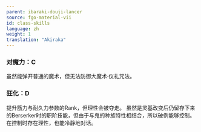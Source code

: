 ```yaml
---
parent: ibaraki-douji-lancer
source: fgo-material-vii
id: class-skills
language: zh
weight: 1
translation: "Akiraka"
---
```


### 对魔力：C

虽然能弹开普通的魔术，但无法防御大魔术·仪礼咒法。

### 狂化：D

提升筋力与耐久力参数的Rank，但理性会被夺走。
虽然是灵基改变后仍留存下来的Berserker时的职阶技能，但由于与鬼的种族特性相结合，所以破例能够控制。在控制时存在理性，也能冷静地对话。
